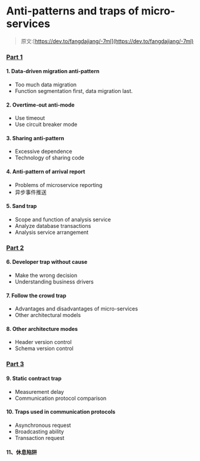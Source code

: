 # Anti-patterns and traps of micro-services

> 原文:[https://dev.to/fangdajiang/-7ml](https://dev.to/fangdajiang/-7ml)

### [Part 1](http://www.jianshu.com/p/3986239138fe)

#### 1\. Data-driven migration anti-pattern

*   Too much data migration
*   Function segmentation first, data migration last.

#### 2\. Overtime-out anti-mode

*   Use timeout
*   Use circuit breaker mode

#### 3\. Sharing anti-pattern

*   Excessive dependence
*   Technology of sharing code

#### 4\. Anti-pattern of arrival report

*   Problems of microservice reporting
*   异步事件推送

#### 5\. Sand trap

*   Scope and function of analysis service
*   Analyze database transactions
*   Analysis service arrangement

### [Part 2](http://www.jianshu.com/p/c76f7f234a31)

#### 6\. Developer trap without cause

*   Make the wrong decision
*   Understanding business drivers

#### 7\. Follow the crowd trap

*   Advantages and disadvantages of micro-services
*   Other architectural models

#### 8\. Other architecture modes

*   Header version control
*   Schema version control

### [Part 3](http://www.jianshu.com/p/46a81ce30e9c)

#### 9\. Static contract trap

*   Measurement delay
*   Communication protocol comparison

#### 10\. Traps used in communication protocols

*   Asynchronous request
*   Broadcasting ability
*   Transaction request

#### 11、休息陷阱